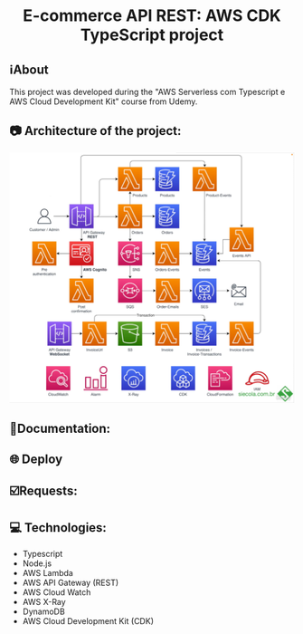 <h1 align="center">E-commerce API REST: AWS CDK TypeScript project</h1>

## ℹ️About
This project was developed during the "AWS Serverless com Typescript e AWS Cloud Development Kit" course from Udemy.

## 📷 Architecture of the project:
![api-architecture](./api-architecture.png)
<br>

## 🔗Documentation:

## 🌐 Deploy

## ☑️Requests:

## 💻 Technologies:
- Typescript
- Node.js
- AWS Lambda
- AWS API Gateway (REST)
- AWS Cloud Watch
- AWS X-Ray
- DynamoDB
- AWS Cloud Development Kit (CDK)


